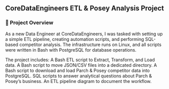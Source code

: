 ## CoreDataEngineers ETL & Posey Analysis Project

### 📌 Project Overview
As a new Data Engineer at CoreDataEngineers, I was tasked with setting up a simple ETL pipeline, creating automation scripts, and performing SQL-based competitor analysis. The infrastructure runs on Linux, and all scripts were written in Bash with PostgreSQL for database operations.

The project includes:
A Bash ETL script to Extract, Transform, and Load data.
A Bash script to move JSON/CSV files into a dedicated directory.
A Bash script to download and load Parch & Posey competitor data into PostgreSQL.
SQL scripts to answer analytical questions about Parch & Posey’s business.
An ETL pipeline diagram to document the workflow.
